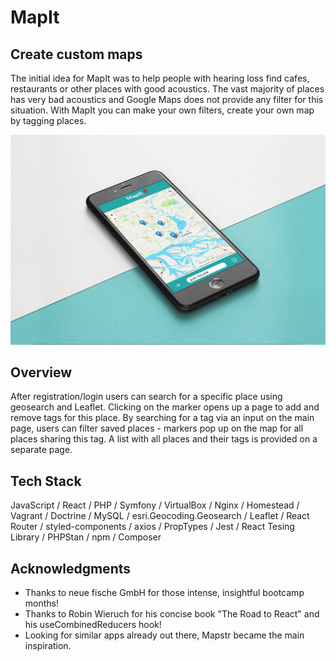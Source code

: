 # MapIt

## Create custom maps

The initial idea for MapIt was to help people with hearing loss find cafes, restaurants or other places with good acoustics. The vast majority of places has very bad acoustics and Google Maps does not provide any filter for this situation. With MapIt you can make your own filters, create your own map by tagging places. 

![mocked view on app's main page](https://github.com/lennart-sakowsky/capstone-project/blob/main/mapit-frontend/src/images/lennart_sakowsky_single_screen_MOCK.jpg?raw=true)


## Overview
After registration/login users can search for a specific place using geosearch and Leaflet. Clicking on the marker opens up a page to add and remove tags for this place. By searching for a tag via an input on the main page, users can filter saved places - markers pop up on the map for all places sharing this tag. A list with all places and their tags is provided on a separate page.

## Tech Stack
JavaScript / React / PHP / Symfony / VirtualBox / Nginx / Homestead / Vagrant / Doctrine / MySQL / esri.Geocoding.Geosearch / Leaflet / React Router / styled-components / axios / PropTypes / Jest / React Tesing Library / PHPStan / npm / Composer

## Acknowledgments

* Thanks to neue fische GmbH for those intense, insightful bootcamp months! 
* Thanks to Robin Wieruch for his concise book "The Road to React" and his useCombinedReducers hook!
* Looking for similar apps already out there, Mapstr became the main inspiration.
